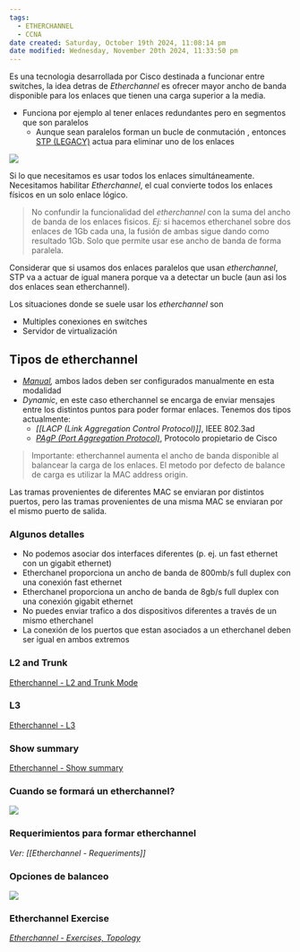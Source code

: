 ```yaml
---
tags:
  - ETHERCHANNEL
  - CCNA
date created: Saturday, October 19th 2024, 11:08:14 pm
date modified: Wednesday, November 20th 2024, 11:33:50 pm
---
```


Es una tecnologia desarrollada por Cisco destinada a funcionar entre switches, la idea detras de _Etherchannel_ es ofrecer mayor ancho de banda disponible para los enlaces que tienen una carga superior a la media.
- Funciona por ejemplo al tener enlaces redundantes pero en segmentos que son paralelos
	- Aunque sean paralelos forman un bucle de conmutación , entonces [STP (LEGACY)](STP%20(LEGACY).md) actua para eliminar uno de los enlaces

![](Screenshot%20from%202024-01-04%2016-47-27.png)

Si lo que necesitamos es usar todos los enlaces simultáneamente. Necesitamos habilitar _Etherchannel_, el cual convierte todos los enlaces físicos en un solo enlace lógico.

> No confundir la funcionalidad del  _etherchannel_ con la suma del ancho de banda de los enlaces fisicos. 
> _Ej:_ si hacemos etherchanel sobre dos enlaces de 1Gb cada una, la fusión de ambas sigue dando como resultado 1Gb. Solo que permite usar ese ancho de banda de forma paralela.
> 

Considerar que si usamos dos enlaces paralelos que usan _etherchannel_, STP va a actuar de igual manera porque va a detectar un bucle (aun asi los dos enlaces sean etherchannel).

Los situaciones donde se suele usar los _etherchannel_ son
- Multiples conexiones en switches
- Servidor de virtualización


## Tipos de etherchannel 
- _[Manual](Etherchannel%20-%20Manual.md),_ ambos lados deben ser configurados manualmente en esta modalidad
- _Dynamic_, en este caso etherchannel se encarga de enviar mensajes entre los distintos puntos para poder formar enlaces. Tenemos dos tipos actualmente:
	- _[[LACP (Link Aggregation Control Protocol)]]_, IEEE 802.3ad
	- _[PAgP  (Port Aggregation Protocol)](Etherchannel%20-%20Dynamic,%20PAgP.md)_, Protocolo propietario de Cisco

> Importante: etherchannel aumenta el ancho de banda disponible al balancear la carga de los enlaces. El metodo por defecto de balance de carga es utilizar la MAC address origin.

Las tramas provenientes de diferentes MAC se enviaran por distintos puertos, pero las tramas provenientes de una misma MAC se enviaran por el mismo puerto de salida.
### Algunos detalles
- No podemos asociar dos interfaces diferentes (p. ej. un fast ethernet con un gigabit ethernet)
- Etherchanel proporciona un ancho de banda de 800mb/s full duplex con una conexión fast ethernet 
- Etherchanel proporciona un ancho de banda de 8gb/s full duplex con una conexión gigabit ethernet 
- No puedes enviar trafico a dos dispositivos diferentes a través de un mismo etherchanel 
- La conexión de los puertos que estan asociados a un etherchanel deben ser igual en ambos extremos
### L2 and Trunk
[Etherchannel - L2 and Trunk Mode](Etherchannel%20-%20L2%20and%20Trunk%20Mode.md)
### L3
[Etherchannel - L3](Etherchannel%20-%20L3.md)
### Show summary
[Etherchannel - Show summary](Etherchannel%20-%20Show%20summary.md)

### Cuando se formará un etherchannel?
![](Screenshot%20from%202024-01-04%2017-30-07.png)

### Requerimientos para formar etherchannel
_Ver: [[Etherchannel - Requeriments]]_

### Opciones de balanceo
![](Screenshot%20from%202024-01-04%2017-07-24.png)

### Etherchannel Exercise
_[Etherchannel - Exercises, Topology](Etherchannel%20-%20Exercises,%20Topology.md)_